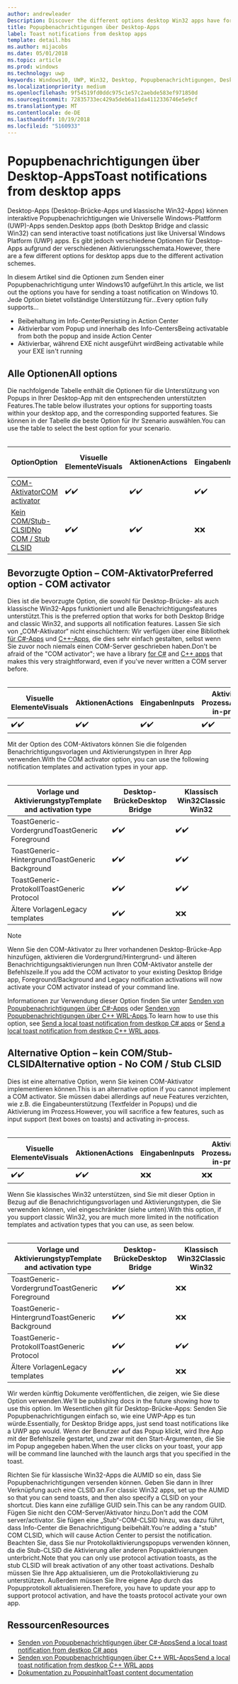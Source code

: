 ```yaml
---
author: andrewleader
Description: Discover the different options desktop Win32 apps have for sending toast notifications
title: Popupbenachrichtigungen über Desktop-Apps
label: Toast notifications from desktop apps
template: detail.hbs
ms.author: mijacobs
ms.date: 05/01/2018
ms.topic: article
ms.prod: windows
ms.technology: uwp
keywords: Windows10, UWP, Win32, Desktop, Popupbenachrichtigungen, Desktop-Brücke, Optionen zum Senden von Popups, COM-Server, COM-Aktivator, COM, gefälschter COM, kein COM, ohne COM, Senden von Popupbenachrichtigungen
ms.localizationpriority: medium
ms.openlocfilehash: 9f54519fd0ddc975c1e57c2aebde583ef971850d
ms.sourcegitcommit: 72835733ec429a5deb6a11da4112336746e5e9cf
ms.translationtype: MT
ms.contentlocale: de-DE
ms.lasthandoff: 10/19/2018
ms.locfileid: "5160933"
---
```

# <a name="toast-notifications-from-desktop-apps"></a><span data-ttu-id="04995-103">Popupbenachrichtigungen über Desktop-Apps</span><span class="sxs-lookup"><span data-stu-id="04995-103">Toast notifications from desktop apps</span></span>

<span data-ttu-id="04995-104">Desktop-Apps (Desktop-Brücke-Apps und klassische Win32-Apps) können interaktive Popupbenachrichtigungen wie Universelle Windows-Plattform (UWP)-Apps senden.</span><span class="sxs-lookup"><span data-stu-id="04995-104">Desktop apps (both Desktop Bridge and classic Win32) can send interactive toast notifications just like Universal Windows Platform (UWP) apps.</span></span> <span data-ttu-id="04995-105">Es gibt jedoch verschiedene Optionen für Desktop-Apps aufgrund der verschiedenen Aktivierungsschemata.</span><span class="sxs-lookup"><span data-stu-id="04995-105">However, there are a few different options for desktop apps due to the different activation schemes.</span></span>

<span data-ttu-id="04995-106">In diesem Artikel sind die Optionen zum Senden einer Popupbenachrichtigung unter Windows10 aufgeführt.</span><span class="sxs-lookup"><span data-stu-id="04995-106">In this article, we list out the options you have for sending a toast notification on Windows 10.</span></span> <span data-ttu-id="04995-107">Jede Option bietet vollständige Unterstützung für...</span><span class="sxs-lookup"><span data-stu-id="04995-107">Every option fully supports...</span></span>

* <span data-ttu-id="04995-108">Beibehaltung im Info-Center</span><span class="sxs-lookup"><span data-stu-id="04995-108">Persisting in Action Center</span></span>
* <span data-ttu-id="04995-109">Aktivierbar vom Popup und innerhalb des Info-Centers</span><span class="sxs-lookup"><span data-stu-id="04995-109">Being activatable from both the popup and inside Action Center</span></span>
* <span data-ttu-id="04995-110">Aktivierbar, während EXE nicht ausgeführt wird</span><span class="sxs-lookup"><span data-stu-id="04995-110">Being activatable while your EXE isn't running</span></span>

## <a name="all-options"></a><span data-ttu-id="04995-111">Alle Optionen</span><span class="sxs-lookup"><span data-stu-id="04995-111">All options</span></span>

<span data-ttu-id="04995-112">Die nachfolgende Tabelle enthält die Optionen für die Unterstützung von Popups in Ihrer Desktop-App mit den entsprechenden unterstützten Features.</span><span class="sxs-lookup"><span data-stu-id="04995-112">The table below illustrates your options for supporting toasts within your desktop app, and the corresponding supported features.</span></span> <span data-ttu-id="04995-113">Sie können in der Tabelle die beste Option für Ihr Szenario auswählen.</span><span class="sxs-lookup"><span data-stu-id="04995-113">You can use the table to select the best option for your scenario.</span></span><br/><br/>

| <span data-ttu-id="04995-114">Option</span><span class="sxs-lookup"><span data-stu-id="04995-114">Option</span></span> | <span data-ttu-id="04995-115">Visuelle Elemente</span><span class="sxs-lookup"><span data-stu-id="04995-115">Visuals</span></span> | <span data-ttu-id="04995-116">Aktionen</span><span class="sxs-lookup"><span data-stu-id="04995-116">Actions</span></span> | <span data-ttu-id="04995-117">Eingaben</span><span class="sxs-lookup"><span data-stu-id="04995-117">Inputs</span></span> | <span data-ttu-id="04995-118">Aktiviert im Prozess</span><span class="sxs-lookup"><span data-stu-id="04995-118">Activates in-process</span></span> |
| -- | -- | -- | -- | -- |
| [<span data-ttu-id="04995-119">COM-Aktivator</span><span class="sxs-lookup"><span data-stu-id="04995-119">COM activator</span></span>](#preferred-option---com-activator) | <span data-ttu-id="04995-120">✔️</span><span class="sxs-lookup"><span data-stu-id="04995-120">✔️</span></span> | <span data-ttu-id="04995-121">✔️</span><span class="sxs-lookup"><span data-stu-id="04995-121">✔️</span></span> | <span data-ttu-id="04995-122">✔️</span><span class="sxs-lookup"><span data-stu-id="04995-122">✔️</span></span> | <span data-ttu-id="04995-123">✔️</span><span class="sxs-lookup"><span data-stu-id="04995-123">✔️</span></span> |
| [<span data-ttu-id="04995-124">Kein COM/Stub-CLSID</span><span class="sxs-lookup"><span data-stu-id="04995-124">No COM / Stub CLSID</span></span>](#alternative-option---no-com--stub-clsid) | <span data-ttu-id="04995-125">✔️</span><span class="sxs-lookup"><span data-stu-id="04995-125">✔️</span></span> | <span data-ttu-id="04995-126">✔️</span><span class="sxs-lookup"><span data-stu-id="04995-126">✔️</span></span> | <span data-ttu-id="04995-127">❌</span><span class="sxs-lookup"><span data-stu-id="04995-127">❌</span></span> | <span data-ttu-id="04995-128">❌</span><span class="sxs-lookup"><span data-stu-id="04995-128">❌</span></span> |


## <a name="preferred-option---com-activator"></a><span data-ttu-id="04995-129">Bevorzugte Option – COM-Aktivator</span><span class="sxs-lookup"><span data-stu-id="04995-129">Preferred option - COM activator</span></span>

<span data-ttu-id="04995-130">Dies ist die bevorzugte Option, die sowohl für Desktop-Brücke- als auch klassische Win32-Apps funktioniert und alle Benachrichtigungsfeatures unterstützt.</span><span class="sxs-lookup"><span data-stu-id="04995-130">This is the preferred option that works for both Desktop Bridge and classic Win32, and supports all notification features.</span></span> <span data-ttu-id="04995-131">Lassen Sie sich von „COM-Aktivator“ nicht einschüchtern: Wir verfügen über eine Bibliothek [für C#-Apps](send-local-toast-desktop.md) und [C++-Apps](send-local-toast-desktop-cpp-wrl.md), die dies sehr einfach gestalten, selbst wenn Sie zuvor noch niemals einen COM-Server geschrieben haben.</span><span class="sxs-lookup"><span data-stu-id="04995-131">Don't be afraid of the "COM activator"; we have a library [for C#](send-local-toast-desktop.md) and [C++ apps](send-local-toast-desktop-cpp-wrl.md) that makes this very straightforward, even if you've never written a COM server before.</span></span><br/><br/>

| <span data-ttu-id="04995-132">Visuelle Elemente</span><span class="sxs-lookup"><span data-stu-id="04995-132">Visuals</span></span> | <span data-ttu-id="04995-133">Aktionen</span><span class="sxs-lookup"><span data-stu-id="04995-133">Actions</span></span> | <span data-ttu-id="04995-134">Eingaben</span><span class="sxs-lookup"><span data-stu-id="04995-134">Inputs</span></span> | <span data-ttu-id="04995-135">Aktiviert im Prozess</span><span class="sxs-lookup"><span data-stu-id="04995-135">Activates in-process</span></span> |
| -- | -- | -- | -- |
| <span data-ttu-id="04995-136">✔️</span><span class="sxs-lookup"><span data-stu-id="04995-136">✔️</span></span> | <span data-ttu-id="04995-137">✔️</span><span class="sxs-lookup"><span data-stu-id="04995-137">✔️</span></span> | <span data-ttu-id="04995-138">✔️</span><span class="sxs-lookup"><span data-stu-id="04995-138">✔️</span></span> | <span data-ttu-id="04995-139">✔️</span><span class="sxs-lookup"><span data-stu-id="04995-139">✔️</span></span> |

<span data-ttu-id="04995-140">Mit der Option des COM-Aktivators können Sie die folgenden Benachrichtigungsvorlagen und Aktivierungstypen in Ihrer App verwenden.</span><span class="sxs-lookup"><span data-stu-id="04995-140">With the COM activator option, you can use the following notification templates and activation types in your app.</span></span><br/><br/>

| <span data-ttu-id="04995-141">Vorlage und Aktivierungstyp</span><span class="sxs-lookup"><span data-stu-id="04995-141">Template and activation type</span></span> | <span data-ttu-id="04995-142">Desktop-Brücke</span><span class="sxs-lookup"><span data-stu-id="04995-142">Desktop Bridge</span></span> | <span data-ttu-id="04995-143">Klassisch Win32</span><span class="sxs-lookup"><span data-stu-id="04995-143">Classic Win32</span></span> |
| -- | -- | -- |
| <span data-ttu-id="04995-144">ToastGeneric-Vordergrund</span><span class="sxs-lookup"><span data-stu-id="04995-144">ToastGeneric Foreground</span></span> | <span data-ttu-id="04995-145">✔️</span><span class="sxs-lookup"><span data-stu-id="04995-145">✔️</span></span> | <span data-ttu-id="04995-146">✔️</span><span class="sxs-lookup"><span data-stu-id="04995-146">✔️</span></span> |
| <span data-ttu-id="04995-147">ToastGeneric-Hintergrund</span><span class="sxs-lookup"><span data-stu-id="04995-147">ToastGeneric Background</span></span> | <span data-ttu-id="04995-148">✔️</span><span class="sxs-lookup"><span data-stu-id="04995-148">✔️</span></span> | <span data-ttu-id="04995-149">✔️</span><span class="sxs-lookup"><span data-stu-id="04995-149">✔️</span></span> |
| <span data-ttu-id="04995-150">ToastGeneric-Protokoll</span><span class="sxs-lookup"><span data-stu-id="04995-150">ToastGeneric Protocol</span></span> | <span data-ttu-id="04995-151">✔️</span><span class="sxs-lookup"><span data-stu-id="04995-151">✔️</span></span> | <span data-ttu-id="04995-152">✔️</span><span class="sxs-lookup"><span data-stu-id="04995-152">✔️</span></span> |
| <span data-ttu-id="04995-153">Ältere Vorlagen</span><span class="sxs-lookup"><span data-stu-id="04995-153">Legacy templates</span></span> | <span data-ttu-id="04995-154">✔️</span><span class="sxs-lookup"><span data-stu-id="04995-154">✔️</span></span> | <span data-ttu-id="04995-155">❌</span><span class="sxs-lookup"><span data-stu-id="04995-155">❌</span></span> |

> [!NOTE]
> <span data-ttu-id="04995-156">Wenn Sie den COM-Aktivator zu Ihrer vorhandenen Desktop-Brücke-App hinzufügen, aktivieren die Vordergrund/Hintergrund- und älteren Benachrichtigungsaktivierungen nun Ihren COM-Aktivator anstelle der Befehlszeile.</span><span class="sxs-lookup"><span data-stu-id="04995-156">If you add the COM activator to your existing Desktop Bridge app, Foreground/Background and Legacy notification activations will now activate your COM activator instead of your command line.</span></span>

<span data-ttu-id="04995-157">Informationen zur Verwendung dieser Option finden Sie unter [Senden von Popupbenachrichtigungen über C#-Apps](send-local-toast-desktop.md) oder [Senden von Popupbenachrichtigungen über C++ WRL-Apps](send-local-toast-desktop-cpp-wrl.md).</span><span class="sxs-lookup"><span data-stu-id="04995-157">To learn how to use this option, see [Send a local toast notification from destkop C# apps](send-local-toast-desktop.md) or [Send a local toast notification from destkop C++ WRL apps](send-local-toast-desktop-cpp-wrl.md).</span></span>


## <a name="alternative-option---no-com--stub-clsid"></a><span data-ttu-id="04995-158">Alternative Option – kein COM/Stub-CLSID</span><span class="sxs-lookup"><span data-stu-id="04995-158">Alternative option - No COM / Stub CLSID</span></span>

<span data-ttu-id="04995-159">Dies ist eine alternative Option, wenn Sie keinen COM-Aktivator implementieren können.</span><span class="sxs-lookup"><span data-stu-id="04995-159">This is an alternative option if you cannot implement a COM activator.</span></span> <span data-ttu-id="04995-160">Sie müssen dabei allerdings auf neue Features verzichten, wie z.B. die Eingabeunterstützung (Textfelder in Popups) und die Aktivierung im Prozess.</span><span class="sxs-lookup"><span data-stu-id="04995-160">However, you will sacrifice a few features, such as input support (text boxes on toasts) and activating in-process.</span></span><br/><br/>

| <span data-ttu-id="04995-161">Visuelle Elemente</span><span class="sxs-lookup"><span data-stu-id="04995-161">Visuals</span></span> | <span data-ttu-id="04995-162">Aktionen</span><span class="sxs-lookup"><span data-stu-id="04995-162">Actions</span></span> | <span data-ttu-id="04995-163">Eingaben</span><span class="sxs-lookup"><span data-stu-id="04995-163">Inputs</span></span> | <span data-ttu-id="04995-164">Aktiviert im Prozess</span><span class="sxs-lookup"><span data-stu-id="04995-164">Activates in-process</span></span> |
| -- | -- | -- | -- |
| <span data-ttu-id="04995-165">✔️</span><span class="sxs-lookup"><span data-stu-id="04995-165">✔️</span></span> | <span data-ttu-id="04995-166">✔️</span><span class="sxs-lookup"><span data-stu-id="04995-166">✔️</span></span> | <span data-ttu-id="04995-167">❌</span><span class="sxs-lookup"><span data-stu-id="04995-167">❌</span></span> | <span data-ttu-id="04995-168">❌</span><span class="sxs-lookup"><span data-stu-id="04995-168">❌</span></span> |

<span data-ttu-id="04995-169">Wenn Sie klassisches Win32 unterstützen, sind Sie mit dieser Option in Bezug auf die Benachrichtigungsvorlagen und Aktivierungstypen, die Sie verwenden können, viel eingeschränkter (siehe unten).</span><span class="sxs-lookup"><span data-stu-id="04995-169">With this option, if you support classic Win32, you are much more limited in the notification templates and activation types that you can use, as seen below.</span></span><br/><br/>

| <span data-ttu-id="04995-170">Vorlage und Aktivierungstyp</span><span class="sxs-lookup"><span data-stu-id="04995-170">Template and activation type</span></span> | <span data-ttu-id="04995-171">Desktop-Brücke</span><span class="sxs-lookup"><span data-stu-id="04995-171">Desktop Bridge</span></span> | <span data-ttu-id="04995-172">Klassisch Win32</span><span class="sxs-lookup"><span data-stu-id="04995-172">Classic Win32</span></span> |
| -- | -- | -- |
| <span data-ttu-id="04995-173">ToastGeneric-Vordergrund</span><span class="sxs-lookup"><span data-stu-id="04995-173">ToastGeneric Foreground</span></span> | <span data-ttu-id="04995-174">✔️</span><span class="sxs-lookup"><span data-stu-id="04995-174">✔️</span></span> | <span data-ttu-id="04995-175">❌</span><span class="sxs-lookup"><span data-stu-id="04995-175">❌</span></span> |
| <span data-ttu-id="04995-176">ToastGeneric-Hintergrund</span><span class="sxs-lookup"><span data-stu-id="04995-176">ToastGeneric Background</span></span> | <span data-ttu-id="04995-177">✔️</span><span class="sxs-lookup"><span data-stu-id="04995-177">✔️</span></span> | <span data-ttu-id="04995-178">❌</span><span class="sxs-lookup"><span data-stu-id="04995-178">❌</span></span> |
| <span data-ttu-id="04995-179">ToastGeneric-Protokoll</span><span class="sxs-lookup"><span data-stu-id="04995-179">ToastGeneric Protocol</span></span> | <span data-ttu-id="04995-180">✔️</span><span class="sxs-lookup"><span data-stu-id="04995-180">✔️</span></span> | <span data-ttu-id="04995-181">✔️</span><span class="sxs-lookup"><span data-stu-id="04995-181">✔️</span></span> |
| <span data-ttu-id="04995-182">Ältere Vorlagen</span><span class="sxs-lookup"><span data-stu-id="04995-182">Legacy templates</span></span> | <span data-ttu-id="04995-183">✔️</span><span class="sxs-lookup"><span data-stu-id="04995-183">✔️</span></span> | <span data-ttu-id="04995-184">❌</span><span class="sxs-lookup"><span data-stu-id="04995-184">❌</span></span> |

<span data-ttu-id="04995-185">Wir werden künftig Dokumente veröffentlichen, die zeigen, wie Sie diese Option verwenden.</span><span class="sxs-lookup"><span data-stu-id="04995-185">We'll be publishing docs in the future showing how to use this option.</span></span> <span data-ttu-id="04995-186">Im Wesentlichen gilt für Desktop-Brücke-Apps: Senden Sie Popupbenachrichtigungen einfach so, wie eine UWP-App es tun würde.</span><span class="sxs-lookup"><span data-stu-id="04995-186">Essentially, for Desktop Bridge apps, just send toast notifications like a UWP app would.</span></span> <span data-ttu-id="04995-187">Wenn der Benutzer auf das Popup klickt, wird Ihre App mit der Befehlszeile gestartet, und zwar mit den Start-Argumenten, die Sie im Popup angegeben haben.</span><span class="sxs-lookup"><span data-stu-id="04995-187">When the user clicks on your toast, your app will be command line launched with the launch args that you specified in the toast.</span></span>

<span data-ttu-id="04995-188">Richten Sie für klassische Win32-Apps die AUMID so ein, dass Sie Popupbenachrichtigungen versenden können. Geben Sie dann in Ihrer Verknüpfung auch eine CLSID an.</span><span class="sxs-lookup"><span data-stu-id="04995-188">For classic Win32 apps, set up the AUMID so that you can send toasts, and then also specify a CLSID on your shortcut.</span></span> <span data-ttu-id="04995-189">Dies kann eine zufällige GUID sein.</span><span class="sxs-lookup"><span data-stu-id="04995-189">This can be any random GUID.</span></span> <span data-ttu-id="04995-190">Fügen Sie nicht den COM-Server/Aktivator hinzu.</span><span class="sxs-lookup"><span data-stu-id="04995-190">Don't add the COM server/activator.</span></span> <span data-ttu-id="04995-191">Sie fügen eine „Stub“-COM-CLSID hinzu, was dazu führt, dass Info-Center die Benachrichtigung beibehält.</span><span class="sxs-lookup"><span data-stu-id="04995-191">You're adding a "stub" COM CLSID, which will cause Action Center to persist the notification.</span></span> <span data-ttu-id="04995-192">Beachten Sie, dass Sie nur Protokollaktivierungspopups verwenden können, da die Stub-CLSID die Aktivierung aller anderen Popupaktivierungen unterbricht.</span><span class="sxs-lookup"><span data-stu-id="04995-192">Note that you can only use protocol activation toasts, as the stub CLSID will break activation of any other toast activations.</span></span> <span data-ttu-id="04995-193">Deshalb müssen Sie Ihre App aktualisieren, um die Protokollaktivierung zu unterstützen. Außerdem müssen Sie Ihre eigene App durch das Popupprotokoll aktualisieren.</span><span class="sxs-lookup"><span data-stu-id="04995-193">Therefore, you have to update your app to support protocol activation, and have the toasts protocol activate your own app.</span></span>


## <a name="resources"></a><span data-ttu-id="04995-194">Ressourcen</span><span class="sxs-lookup"><span data-stu-id="04995-194">Resources</span></span>

* [<span data-ttu-id="04995-195">Senden von Popupbenachrichtigungen über C#-Apps</span><span class="sxs-lookup"><span data-stu-id="04995-195">Send a local toast notification from destkop C# apps</span></span>](send-local-toast-desktop.md)
* [<span data-ttu-id="04995-196">Senden von Popupbenachrichtigungen über C++ WRL-Apps</span><span class="sxs-lookup"><span data-stu-id="04995-196">Send a local toast notification from destkop C++ WRL apps</span></span>](send-local-toast-desktop-cpp-wrl.md)
* [<span data-ttu-id="04995-197">Dokumentation zu Popupinhalt</span><span class="sxs-lookup"><span data-stu-id="04995-197">Toast content documentation</span></span>](adaptive-interactive-toasts.md)